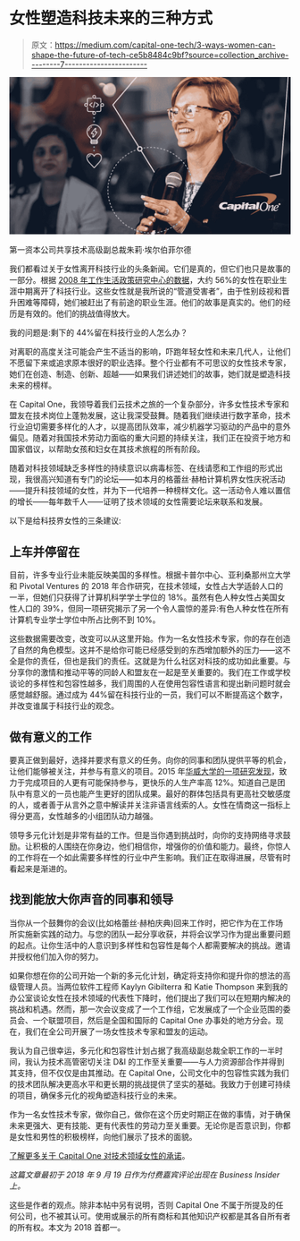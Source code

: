 # 女性塑造科技未来的三种方式

> 原文：<https://medium.com/capital-one-tech/3-ways-women-can-shape-the-future-of-tech-ce5b8484c9bf?source=collection_archive---------7----------------------->

![](img/96b80a603a55df4858469da8aa49a2ba.png)

第一资本公司共享技术高级副总裁朱莉·埃尔伯菲尔德

我们都看过关于女性离开科技行业的头条新闻。它们是真的，但它们也只是故事的一部分。根据 [2008 年工作生活政策研究中心的数据](https://scholarship.law.berkeley.edu/cgi/viewcontent.cgi?referer=&httpsredir=1&filename=0&article=1009&context=bjell_symposia&type=additional)，大约 56%的女性在职业生涯中期离开了科技行业。这些女性就是我所说的“管道受害者”，由于性别歧视和晋升困难等障碍，她们被赶出了有前途的职业生涯。他们的故事是真实的。他们的经历是有效的。他们的挑战值得放大。

我的问题是:剩下的 44%留在科技行业的人怎么办？

对离职的高度关注可能会产生不适当的影响，吓跑年轻女性和未来几代人，让他们不愿留下来或追求原本很好的职业选择。整个行业都有不可思议的女性技术专家，她们在创造、制造、创新、超越——如果我们讲述她们的故事，她们就是塑造科技未来的榜样。

在 Capital One，我领导着我们云技术之旅的一个复杂部分，许多女性技术专家和盟友在技术岗位上蓬勃发展，这让我深受鼓舞。随着我们继续进行数字革命，技术行业迫切需要多样化的人才，以提高团队效率，减少机器学习驱动的产品中的意外偏见。随着对我国技术劳动力面临的重大问题的持续关注，我们正在投资于地方和国家倡议，以帮助女孩和妇女在其技术旅程的所有阶段。

随着对科技领域缺乏多样性的持续意识以病毒标签、在线请愿和工作组的形式出现，我很高兴知道有专门的论坛——如本月的格蕾丝·赫柏计算机界女性庆祝活动——提升科技领域的女性，并为下一代培养一种榜样文化。这一活动令人难以置信的增长——每年数千人——证明了技术领域的女性需要论坛来联系和发展。

以下是给科技界女性的三条建议:

## **上车并停留在**

目前，许多专业行业未能反映美国的多样性。根据卡普尔中心、亚利桑那州立大学和 Pivotal Ventures 的 2018 年合作研究，在技术领域，女性占大学适龄人口的一半，但她们只获得了计算机科学学士学位的 18%。虽然有色人种女性占美国女性人口的 39%，但同一项研究揭示了另一个令人震惊的差异:有色人种女性在所有计算机专业学士学位中所占比例不到 10%。

这些数据需要改变，改变可以从这里开始。作为一名女性技术专家，你的存在创造了自然的角色模型。这并不是给你可能已经感受到的东西增加额外的压力——这不全是你的责任，但也是我们的责任。这就是为什么社区对科技的成功如此重要。与分享你的激情和推动平等的同龄人和盟友在一起是至关重要的。我们在工作或学校谈论的多样性和包容性越多，我们周围的人在使用包容性语言和提出新问题时就会感觉越舒服。通过成为 44%留在科技行业的一员，我们可以不断提高这个数字，并改变谁属于科技行业的观念。

## **做有意义的工作**

要真正做到最好，选择并要求有意义的任务。向你的同事和团队提供平等的机会，让他们能够被关注，并参与有意义的项目。2015 年[华威大学的一项研究发现](https://www.fastcompany.com/3048751/happy-employees-are-12-more-productive-at-work)，致力于完成项目的人更有可能保持参与，更快乐的人生产率高 12%。知道自己是团队中有意义的一员也能产生更好的团队成果。最好的群体包括具有更高社交敏感度的人，或者善于从言外之意中解读并关注非语言线索的人。女性在情商这一指标上得分更高，女性越多的小组团队动力越强。

领导多元化计划是非常有益的工作。但是当你遇到挑战时，向你的支持网络寻求鼓励。让积极的人围绕在你身边，他们相信你，增强你的价值和能力。最终，你惊人的工作将在一个如此需要多样性的行业中产生影响。我们正在取得进展，尽管有时看起来是渐进的。

## **找到能放大你声音的同事和领导**

当你从一个鼓舞你的会议(比如格蕾丝·赫柏庆典)回来工作时，把它作为在工作场所实施新实践的动力。与您的团队一起分享收获，并将会议学习作为提出重要问题的起点。让你生活中的人意识到多样性和包容性是每个人都需要解决的挑战。邀请并授权他们加入你的努力。

如果你想在你的公司开始一个新的多元化计划，确定将支持你和提升你的想法的高级管理人员。当两位软件工程师 Kaylyn Gibilterra 和 Katie Thompson 来到我的办公室谈论女性在技术领域的代表性下降时，他们提出了我们可以在短期内解决的挑战和机遇。然而，那一次会议变成了一个工作组，它发展成了一个企业范围的委员会、一个联盟项目，然后是全国和国际的 Capital One 办事处的地方分会。现在，我们在全公司开展了一场女性技术专家和盟友的运动。

我认为自己很幸运，多元化和包容性计划占据了我高级副总裁全职工作的一半时间，我认为技术高管密切关注 D&I 的工作至关重要——与人力资源部合作并得到其支持，但不仅仅是由其推动。在 Capital One，公司文化中的包容性实践为我们的技术团队解决更高水平和更长期的挑战提供了坚实的基础。我致力于创建可持续的项目，确保多元化的视角塑造科技行业的未来。

作为一名女性技术专家，做你自己，做你在这个历史时期正在做的事情，对于确保未来更强大、更有技能、更有代表性的劳动力至关重要。无论你是否意识到，你都是女性和男性的积极榜样，向他们展示了技术的面貌。

[了解更多关于 Capital One 对技术领域女性的承诺](https://www.capitaloneinvestingforgood.com/skills-for-the-21st-century/empowering-women-and-girls-in-tech.html)。

*这篇文章最初于 2018 年 9 月 19 日作为付费嘉宾评论出现在 Business Insider 上。*

这些是作者的观点。除非本帖中另有说明，否则 Capital One 不属于所提及的任何公司，也不被其认可。使用或展示的所有商标和其他知识产权都是其各自所有者的所有权。本文为 2018 首都一。
